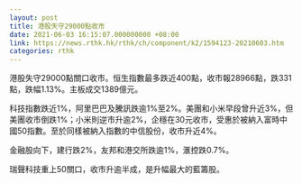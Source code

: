 ```yaml
---
layout: post
title: 港股失守29000點收市
date: 2021-06-03 16:15:07.000000000 +08:00
link: https://news.rthk.hk/rthk/ch/component/k2/1594123-20210603.htm
categories: rthk
---
```


港股失守29000點關口收市。恒生指數最多跌近400點，收市報28966點，跌331點，跌幅1.13%。主板成交1389億元。

科技指數跌近1%，阿里巴巴及騰訊跌逾1%至2%。美團和小米早段曾升近3%，但美團收市倒跌1%；小米則逆市升逾2%，企穩在30元收市，受惠於被納入富時中國50指數。至於同樣被納入指數的中信股份，收市升近4%。

金融股向下，建行跌2%，友邦和港交所跌逾1%，滙控跌0.7%。

瑞聲科技重上50關口，收市升逾半成，是升幅最大的藍籌股。
